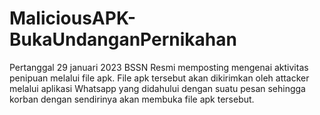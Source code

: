 # MaliciousAPK-BukaUndanganPernikahan
Pertanggal 29 januari 2023 BSSN Resmi memposting mengenai aktivitas penipuan melalui file apk. File apk tersebut akan dikirimkan oleh attacker melalui aplikasi Whatsapp yang didahului dengan suatu pesan sehingga korban dengan sendirinya akan membuka file apk tersebut.
